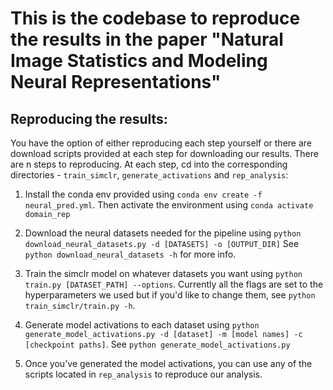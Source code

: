 # This is the codebase to reproduce the results in the paper "Natural Image Statistics and Modeling Neural Representations"

## Reproducing the results:
You have the option of either reproducing each step yourself or there are download scripts provided at each step for downloading our results.
There are n steps to reproducing. At each step, cd into the corresponding directories - `train_simclr`, `generate_activations` and `rep_analysis`:

1. Install the conda env provided using `conda env create -f neural_pred.yml`. Then activate the environment using `conda activate domain_rep`

2. Download the neural datasets needed for the pipeline using `python download_neural_datasets.py -d [DATASETS] -o [OUTPUT_DIR]` See `python download_neural_datasets -h` for more info.

3. Train the simclr model on whatever datasets you want using `python train.py [DATASET_PATH] --options`. Currently all the flags are set to the hyperparameters we used but if you'd like to change them, see `python train_simclr/train.py -h`.

4. Generate model activations to each dataset using `python generate_model_activations.py -d [dataset] -m [model names] -c [checkpoint paths]`. See `python generate_model_activations.py`

5. Once you've generated the model activations, you can use any of the scripts located in `rep_analysis` to reproduce our analysis.
